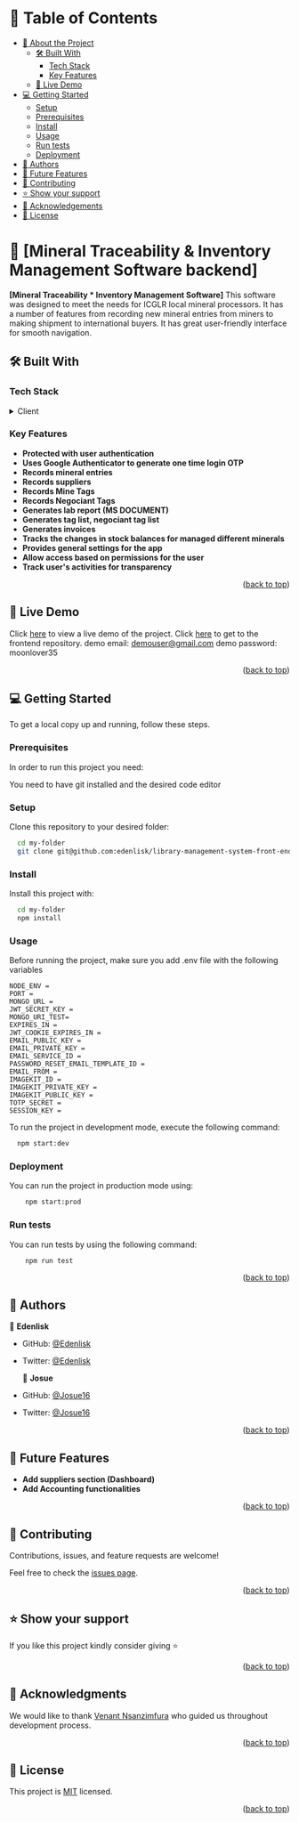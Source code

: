 # 📗 Table of Contents

- [📖 About the Project](#about-project)
    - [🛠 Built With](#built-with)
        - [Tech Stack](#tech-stack)
        - [Key Features](#key-features)
    - [🚀 Live Demo](#live-demo)
- [💻 Getting Started](#getting-started)
    - [Setup](#setup)
    - [Prerequisites](#prerequisites)
    - [Install](#install)
    - [Usage](#usage)
    - [Run tests](#run-tests)
    - [Deployment](#triangular_flag_on_post-deployment)
- [👥 Authors](#authors)
- [🔭 Future Features](#future-features)
- [🤝 Contributing](#contributing)
- [⭐️ Show your support](#support)
- [🙏 Acknowledgements](#acknowledgements)
- [📝 License](#license)


# 📖 [Mineral Traceability & Inventory Management Software backend] <a name="about-project"></a>


**[Mineral Traceability * Inventory Management Software]** This software was designed to meet the needs for ICGLR local mineral processors. It has a number of features from recording new mineral entries from miners to making shipment to international buyers. It has great user-friendly interface for smooth navigation. 
## 🛠 Built With <a name="built-with"></a>

### Tech Stack <a name="tech-stack"></a>

<details>
  <summary>Client</summary>
  <ul>
    <li><a href="https://nodejs.org/en">Nodejs</a></li>
    <li><a href="https://expressjs.com/">Expressjs</a></li>
    <li><a href="https://mongoosejs.com/">Mongoose</a></li>
    <li><a href="https://www.syncfusion.com/">Syncfusion</a></li>
    <li><a href="https://www.mongodb.com/">MongoDB</a></li>
    <li><a href="https://jestjs.io/">Jest (Testing)</a></li>
  </ul>
</details>


### Key Features <a name="key-features"></a>

- **Protected with user authentication**
- **Uses Google Authenticator to generate one time login OTP**
- **Records mineral entries**
- **Records suppliers**
- **Records Mine Tags**
- **Records Negociant Tags**
- **Generates lab report (MS DOCUMENT)**
- **Generates tag list, negociant tag list**
- **Generates invoices**
- **Tracks the changes in stock balances for managed different minerals**
- **Provides general settings for the app**
- **Allow access based on permissions for the user**
- **Track user's activities for transparency**


<p align="right">(<a href="#readme-top">back to top</a>)</p>

## 🚀 Live Demo <a name="live-demo"></a>
Click [here](https://mining-database.vercel.app/) to view a live demo of the project.
Click [here](https://github.com/ijosue16/mining-database) to get to the frontend repository.
demo email: demouser@gmail.com
demo password: moonlover35


<p align="right">(<a href="#readme-top">back to top</a>)</p>


## 💻 Getting Started <a name="getting-started"></a>


To get a local copy up and running, follow these steps.

### Prerequisites

In order to run this project you need:

You need to have git installed and the desired code editor

### Setup

Clone this repository to your desired folder:

```sh
  cd my-folder
  git clone git@github.com:edenlisk/library-management-system-front-end.git
```

### Install

Install this project with:

```sh
  cd my-folder
  npm install
```
### Usage

Before running the project, make sure you add .env file with the following variables
```shell
NODE_ENV = 
PORT = 
MONGO_URL = 
JWT_SECRET_KEY = 
MONGO_URI_TEST=
EXPIRES_IN = 
JWT_COOKIE_EXPIRES_IN = 
EMAIL_PUBLIC_KEY = 
EMAIL_PRIVATE_KEY = 
EMAIL_SERVICE_ID = 
PASSWORD_RESET_EMAIL_TEMPLATE_ID = 
EMAIL_FROM = 
IMAGEKIT_ID = 
IMAGEKIT_PRIVATE_KEY = 
IMAGEKIT_PUBLIC_KEY = 
TOTP_SECRET = 
SESSION_KEY = 
```
To run the project in development mode, execute the following command:


```sh
  npm start:dev
```


### Deployment

You can run the project in production mode using:


```sh
    npm start:prod
```

### Run tests

You can run tests by using the following command:

```shell
    npm run test
```

<p align="right">(<a href="#readme-top">back to top</a>)</p>

## 👥 Authors <a name="authors"></a>

👤 **Edenlisk**

- GitHub: [@Edenlisk](https://github.com/edenlisk)
- Twitter: [@Edenlisk](https://twitter.com/nkumbuyedeni)

  👤 **Josue**

- GitHub: [@Josue16](https://github.com/ijosue16)
- Twitter: [@Josue16](https://twitter.com/iradukunda_23)


<p align="right">(<a href="#readme-top">back to top</a>)</p>


## 🔭 Future Features <a name="future-features"></a>

[comment]: <> (> Describe 1 - 3 features you will add to the project.)

- **Add suppliers section (Dashboard)**
- **Add Accounting functionalities**

<p align="right">(<a href="#readme-top">back to top</a>)</p>


## 🤝 Contributing <a name="contributing"></a>

Contributions, issues, and feature requests are welcome!

Feel free to check the [issues page](https://github.com/ijosue16/library-management-system-front-end/issues).

<p align="right">(<a href="#readme-top">back to top</a>)</p>


## ⭐️ Show your support <a name="support"></a>

[comment]: <> (> Write a message to encourage readers to support your project)

If you like this project kindly consider giving ⭐

<p align="right">(<a href="#readme-top">back to top</a>)</p>

## 🙏 Acknowledgments <a name="acknowledgements"></a>

[comment]: <> (> Give credit to everyone who inspired your codebase.)

We would like to thank [Venant Nsanzimfura]() who guided us throughout development process.

<p align="right">(<a href="#readme-top">back to top</a>)</p>

## 📝 License <a name="license"></a>

This project is [MIT](./LICENSE) licensed.

<p align="right">(<a href="#readme-top">back to top</a>)</p>
